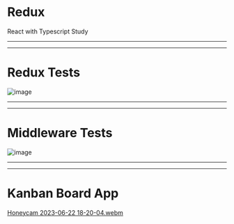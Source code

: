 # Redux
React with Typescript Study

---
---
# Redux Tests

![image](https://github.com/siwooJang/Redux/assets/88125431/7c3d82b1-c744-4676-802e-08584e4417e1)

---
---
# Middleware Tests

![image](https://github.com/siwooJang/Redux/assets/88125431/1f411b68-9236-458a-81b3-4d5421c73bb8)

---
---
# Kanban Board App
[Honeycam 2023-06-22 18-20-04.webm](https://github.com/siwooJang/Redux/assets/88125431/394c6f3d-ccea-413a-ba89-e5a56280791c)
